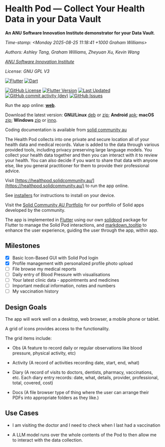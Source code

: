 # Health Pod &mdash; Collect Your Health Data in your Data Vault

**An ANU Software Innovation Institute demonstrator for your Data Vault**.

*Time-stamp: <Monday 2025-08-25 11:18:41 +1000 Graham Williams>*

*Authors: Ashley Tang, Graham Williams, Zheyuan Xu, Kevin Wang*

*[ANU Software Innovation Institute](https://sii.anu.edu.au)*

*License: GNU GPL V3*

[![Flutter](https://img.shields.io/badge/Flutter-%2302569B.svg?style=for-the-badge&logo=Flutter&logoColor=white)](https://flutter.dev)
[![Dart](https://img.shields.io/badge/dart-%230175C2.svg?style=for-the-badge&logo=dart&logoColor=white)](https://dart.dev)

[![GitHub License](https://img.shields.io/github/license/anusii/healthpod)](https://github.com/anusii/healthpod/blob/dev/LICENSE)
[![Flutter Version](https://img.shields.io/badge/dynamic/yaml?url=https://raw.githubusercontent.com/anusii/healthpod/master/pubspec.yaml&query=$.version&label=version)](https://github.com/anusii/healthpod/blob/dev/CHANGELOG.md)
[![Last Updated](https://img.shields.io/github/last-commit/anusii/healthpod?label=last%20updated)](https://github.com/anusii/healthpod/commits/dev/)
[![GitHub commit activity (dev)](https://img.shields.io/github/commit-activity/w/anusii/healthpod/dev)](https://github.com/anusii/healthpod/commits/dev/)
[![GitHub Issues](https://img.shields.io/github/issues/anusii/healthpod)](https://github.com/anusii/healthpod/issues)

Run the app online: [**web**](https://healthpod.solidcommunity.au).

Download the latest version:
**GNU/Linux**
[deb](https://solidcommunity.au/installers/healthpod_amd64.deb) or
[zip](https://solidcommunity.au/installers/healthpod-dev-linux.zip);
**Android**
[apk](https://solidcommunity.au/installers/healthpod.apk);
**macOS**
[zip](https://solidcommunity.au/installers/healthpod-dev-macos.zip);
**Windows**
[zip](https://solidcommunity.au/installers/healthpod-dev-windows.zip) or
[inno](https://solidcommunity.au/installers/healthpod-dev-windows-inno.exe).

Coding documentation is available from [solid community
au](https://solidcommunity.au/docs/healthpod)

The Health Pod collects into one private and secure location all of
your health data and medical records. Value is added to the data
through various provided tools, including privacy preserving large
language models. You collect your health data together and then you
can interact with it to review your health. You can also decide if you
want to share that data with anyone else, like you general
practitioner for them to provide their professional advice.

Visit
[https://healthpod.solidcommunity.au/](https://healthpod.solidcommunity.au/)
to run the app online.

See [installers](installers/README.md) for instructions to install on
your device.

Visit the [Solid Community AU Portfolio](https://solidcommunity.au)
for our portfolio of Solid apps developed by the community.

The app is implemented in [Flutter](https://flutter.dev) using our own
[solidpod](https://pub.dev/packages/solidpod) package for Flutter to
manage the Solid Pod interactions, and
[markdown_tooltip](https://pub.dev/packages/markdown_tooltip) to
enhance the user experience, guiding the user through the app, within
app.

## Milestones

- [X] Basic Icon-Based GUI with Solid Pod login
- [X] Profile management with personalized profile photo upload
- [ ] File browse my medical reports
- [ ] Daily entry of Blood Pressure with visualisations
- [ ] Your latest clinic data - appointments and medicines
- [ ] Important medical information, notes and numbers
- [ ] My vaccination history

## Design Goals

The app will work well on a desktop, web browser, a mobile phone or
tablet.

A grid of icons provides access to the functionality.

The grid items include:

- Obs (A feature to record daily or regular observations like
  blood pressure, physical activity, etc)

- Activity (A record of activities recording date, start, end, what)

- Diary (A record of visits to doctors, dentists, pharmacy,
  vaccinations, etc. Each diary entry records: date, what, details,
  provider, professional, total, covered, cost)

- Docs (A file browser type of thing where the user can arrange their
  PDFs into appropriate folders as they like.)

## Use Cases

- I am visiting the doctor and I need to check when I last had a
  vaccination

- A LLM model runs over the whole contents of the Pod to then allow me
  to interact with the data collection.
